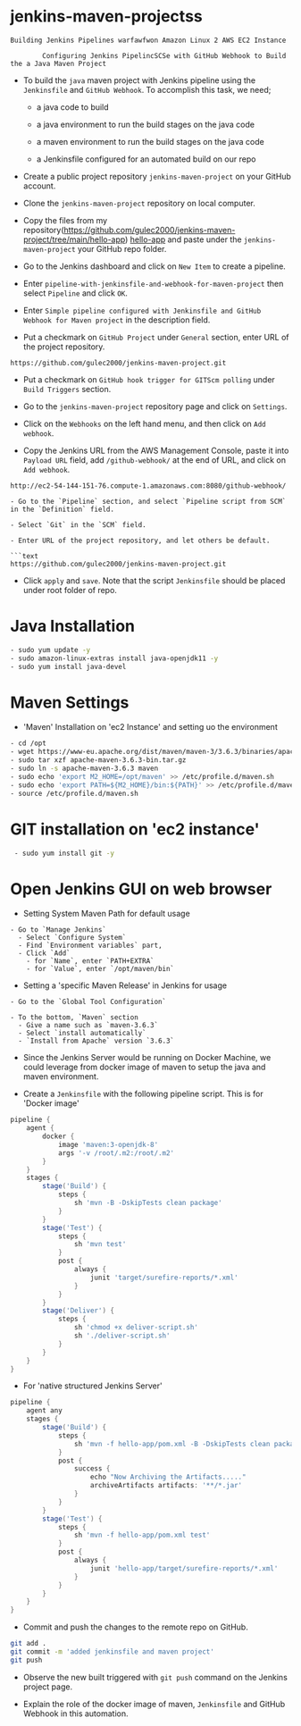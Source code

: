# jenkins-maven-projectss
```texttwarfsffsssfczsvzdvzdvdzawffweafc
Building Jenkins Pipelines warfawfwon Amazon Linux 2 AWS EC2 Instance
```
```text 
        Configuring Jenkins PipelincSCSe with GitHub Webhook to Build the a Java Maven Project
```

- To build the `java` maven project with Jenkins pipeline using the `Jenkinsfile` and `GitHub Webhook`. To accomplish this task, we need;

  - a java code to build

  - a java environment to run the build stages on the java code

  - a maven environment to run the build stages on the java code

  - a Jenkinsfile configured for an automated build on our repo

- Create a public project repository `jenkins-maven-project` on your GitHub account.

- Clone the `jenkins-maven-project` repository on local computer.

- Copy the files from my repository(https://github.com/gulec2000/jenkins-maven-project/tree/main/hello-app)  [hello-app](./hello-app)  and paste under the `jenkins-maven-project` your  GitHub repo folder.

- Go to the Jenkins dashboard and click on `New Item` to create a pipeline.

- Enter `pipeline-with-jenkinsfile-and-webhook-for-maven-project` then select `Pipeline` and click `OK`.

- Enter `Simple pipeline configured with Jenkinsfile and GitHub Webhook for Maven project` in the description field.

- Put a checkmark on `GitHub Project` under `General` section, enter URL of the project repository.

```text
https://github.com/gulec2000/jenkins-maven-project.git
```

- Put a checkmark on `GitHub hook trigger for GITScm polling` under `Build Triggers` section.

- Go to the `jenkins-maven-project` repository page and click on `Settings`.

- Click on the `Webhooks` on the left hand menu, and then click on `Add webhook`.

- Copy the Jenkins URL from the AWS Management Console, paste it into `Payload URL` field, add `/github-webhook/` at the end of URL, and click on `Add webhook`.

```text
http://ec2-54-144-151-76.compute-1.amazonaws.com:8080/github-webhook/

- Go to the `Pipeline` section, and select `Pipeline script from SCM` in the `Definition` field.

- Select `Git` in the `SCM` field.

- Enter URL of the project repository, and let others be default.

```text
https://github.com/gulec2000/jenkins-maven-project.git
```

- Click `apply` and `save`. Note that the script `Jenkinsfile` should be placed under root folder of repo.

# Java Installation
```bash
- sudo yum update -y
- sudo amazon-linux-extras install java-openjdk11 -y
- sudo yum install java-devel 
```
# Maven Settings

- 'Maven' Installation on 'ec2 Instance' and setting uo the environment
```bash
- cd /opt
- wget https://www-eu.apache.org/dist/maven/maven-3/3.6.3/binaries/apache-maven-3.6.3-bin.tar.gz
- sudo tar xzf apache-maven-3.6.3-bin.tar.gz
- sudo ln -s apache-maven-3.6.3 maven
- sudo echo 'export M2_HOME=/opt/maven' >> /etc/profile.d/maven.sh
- sudo echo 'export PATH=${M2_HOME}/bin:${PATH}' >> /etc/profile.d/maven.sh
- source /etc/profile.d/maven.sh
```
# GIT installation on 'ec2 instance'
```bash
 - sudo yum install git -y
```
# Open Jenkins GUI on web browser
- Setting System Maven Path for default usage
```text
- Go to `Manage Jenkins`
  - Select `Configure System`
  - Find `Environment variables` part,
  - Click `Add`
    - for `Name`, enter `PATH+EXTRA` 
    - for `Value`, enter `/opt/maven/bin`
```
- Setting a 'specific Maven Release' in Jenkins for usage
```text
- Go to the `Global Tool Configuration`

- To the bottom, `Maven` section
  - Give a name such as `maven-3.6.3`
  - Select `install automatically`
  - `Install from Apache` version `3.6.3`
```
- Since the Jenkins Server would be  running on Docker Machine, we could leverage from docker image of maven to setup the java and maven environment.

- Create a `Jenkinsfile` with the following pipeline script. This is for 'Docker image'

```groovy
pipeline {
    agent {
        docker {
            image 'maven:3-openjdk-8'
            args '-v /root/.m2:/root/.m2'
        }
    }
    stages {
        stage('Build') {
            steps {
                sh 'mvn -B -DskipTests clean package'
            }
        }
        stage('Test') {
            steps {
                sh 'mvn test'
            }
            post {
                always {
                    junit 'target/surefire-reports/*.xml'
                }
            }
        }
        stage('Deliver') {
            steps {
                sh 'chmod +x deliver-script.sh'
                sh './deliver-script.sh'
            }
        }
    }
}
```

- For 'native structured Jenkins Server'

```groovy
pipeline {
    agent any
    stages {
        stage('Build') {
            steps {
                sh 'mvn -f hello-app/pom.xml -B -DskipTests clean package'
            }
            post {
                success {
                    echo "Now Archiving the Artifacts....."
                    archiveArtifacts artifacts: '**/*.jar'
                }
            }
        }
        stage('Test') {
            steps {
                sh 'mvn -f hello-app/pom.xml test'
            }
            post {
                always {
                    junit 'hello-app/target/surefire-reports/*.xml'
                }
            }
        }
    }
}
```

- Commit and push the changes to the remote repo on GitHub.

```bash
git add .
git commit -m 'added jenkinsfile and maven project'
git push
```

- Observe the new built triggered with `git push` command on the Jenkins project page.

- Explain the role of the docker image of maven, `Jenkinsfile` and GitHub Webhook in this automation.
